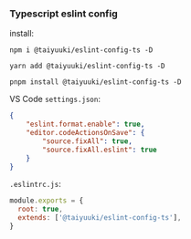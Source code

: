 ### Typescript eslint config

install:

```shell
npm i @taiyuuki/eslint-config-ts -D

yarn add @taiyuuki/eslint-config-ts -D

pnpm install @taiyuuki/eslint-config-ts -D
```

VS Code `settings.json`:

```json
{
    "eslint.format.enable": true,
    "editor.codeActionsOnSave": {
        "source.fixAll": true,
        "source.fixAll.eslint": true
    }
}
```

`.eslintrc.js`:

```js
module.exports = {
  root: true,
  extends: ['@taiyuuki/eslint-config-ts'],
}
```


